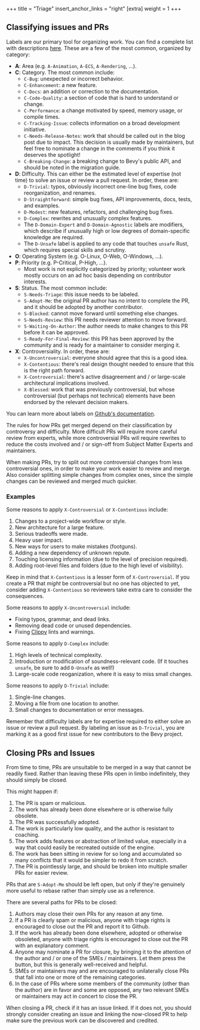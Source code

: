 +++
title = "Triage"
insert_anchor_links = "right"
[extra]
weight = 1
+++

<!-- TODO: Introduction -->

## Classifying issues and PRs

Labels are our primary tool for organizing work. You can find a complete list with descriptions [here](https://github.com/bevyengine/bevy/labels). These are a few of the most common, organized by category:

- **A**: Area (e.g. `A-Animation`, `A-ECS`, `A-Rendering`, ...).
- **C**: Category. The most common include:
    - `C-Bug`: unexpected or incorrect behavior.
    - `C-Enhancement`: a new feature.
    - `C-Docs`: an addition or correction to the documentation.
    - `C-Code-Quality`: a section of code that is hard to understand or change.
    - `C-Performance`: a change motivated by speed, memory usage, or compile times.
    - `C-Tracking-Issue`: collects information on a broad development initiative.
    - `C-Needs-Release-Notes`: work that should be called out in the blog post due to impact. This decision is usually made by maintainers, but feel free to nominate a change in the comments if you think it deserves the spotlight!
    - `C-Breaking-Change`: a breaking change to Bevy's public API, and should be noted in the migration guide.
- **D**: Difficulty. This can either be the estimated level of expertise (not time) to solve an issue or review a pull request. In order, these are:
    - `D-Trivial`: typos, obviously incorrect one-line bug fixes, code reorganization, and renames.
    - `D-Straightforward`: simple bug fixes, API improvements, docs, tests, and examples.
    - `D-Modest`: new features, refactors, and challenging bug fixes.
    - `D-Complex`: rewrites and unusually complex features.
    - The `D-Domain-Expert` and `D-Domain-Agnostic` labels are modifiers, which describe if unusually high or low degrees of domain-specific knowledge are required.
    - The `D-Unsafe` label is applied to any code that touches `unsafe` Rust, which requires special skills and scrutiny.
- **O**: Operating System (e.g. O-Linux, O-Web, O-Windows, ...).
- **P**: Priority (e.g. P-Critical, P-High, ...).
    - Most work is not explicitly categorized by priority; volunteer work mostly occurs on an ad hoc basis depending on contributor interests.
- **S**: Status. The most common include:
    - `S-Needs-Triage`: this issue needs to be labeled.
    - `S-Adopt-Me`: the original PR author has no intent to complete the PR, and it should be adopted by another contributor.
    - `S-Blocked`: cannot move forward until something else changes.
    - `S-Needs-Review`: this PR needs reviewer attention to move forward.
    - `S-Waiting-On-Author`: the author needs to make changes to this PR before it can be approved.
    - `S-Ready-For-Final-Review`: this PR has been approved by the community and is ready for a maintainer to consider merging it.
- **X**: Controversiality. In order, these are: 
    - `X-Uncontroversial`: everyone should agree that this is a good idea.
    - `X-Contentious`: there's real design thought needed to ensure that this is the right path forward.
    - `X-Controversial`: there's active disagreement and / or large-scale architectural implications involved.
    - `X-Blessed`: work that was previously controversial, but whose controversial (but perhaps not technical) elements have been endorsed by the relevant decision makers.

You can learn more about labels on [Github's documentation](https://docs.github.com/en/issues/using-labels-and-milestones-to-track-work/managing-labels).

The rules for how PRs get merged depend on their classification by controversy and difficulty. More difficult PRs will require more careful review from experts, while more controversial PRs will require rewrites to reduce the costs involved and / or sign-off from Subject Matter Experts and maintainers.

When making PRs, try to split out more controversial changes from less controversial ones, in order to make your work easier to review and merge. Also consider splitting simple changes from complex ones, since the simple changes can be reviewed and merged much quicker.

### Examples

Some reasons to apply `X-Controversial` or `X-Contentious` include:

1. Changes to a project-wide workflow or style.
2. New architecture for a large feature.
3. Serious tradeoffs were made.
4. Heavy user impact.
5. New ways for users to make mistakes (footguns).
6. Adding a new dependency of unknown repute.
7. Touching licensing information (due to the level of precision required).
8. Adding root-level files and folders (due to the high level of visibility).

Keep in mind that `X-Contentious` is a lesser form of `X-Controversial`. If you create a PR that _might_ be controversial but no one has objected to yet, consider adding `X-Contentious` so reviewers take extra care to consider the consequences.

Some reasons to apply `X-Uncontroversial` include:

- Fixing typos, grammar, and dead links.
- Removing dead code or unused dependencies.
- Fixing [Clippy] lints and warnings.

[Clippy]: https://doc.rust-lang.org/clippy/

Some reasons to apply `D-Complex` include:

1. High levels of technical complexity.
2. Introduction or modification of soundness-relevant code. (If it touches `unsafe`, be sure to add `D-Unsafe` as well!)
3. Large-scale code reoganization, where it is easy to miss small changes.

Some reasons to apply `D-Trivial` include:

1. Single-line changes.
2. Moving a file from one location to another.
3. Small changes to documentation or error messages.

Remember that difficulty labels are for expertise required to either solve an issue or review a pull request. By labeling an issue as `D-Trivial`, you are marking it as a good first issue for new contributors to the Bevy project.

## Closing PRs and Issues

From time to time, PRs are unsuitable to be merged in a way that cannot be readily fixed. Rather than leaving these PRs open in limbo indefinitely, they should simply be closed.

This might happen if:

1. The PR is spam or malicious.
2. The work has already been done elsewhere or is otherwise fully obsolete.
3. The PR was successfully adopted.
4. The work is particularly low quality, and the author is resistant to coaching.
5. The work adds features or abstraction of limited value, especially in a way that could easily be recreated outside of the engine.
6. The work has been sitting in review for so long and accumulated so many conflicts that it would be simpler to redo it from scratch.
7. The PR is pointlessly large, and should be broken into multiple smaller PRs for easier review.

PRs that are `S-Adopt-Me` should be left open, but only if they're genuinely more useful to rebase rather than simply use as a reference.

There are several paths for PRs to be closed:

1. Authors may close their own PRs for any reason at any time.
2. If a PR is clearly spam or malicious, anyone with triage rights is encouraged to close out the PR and report it to Github.
3. If the work has already been done elsewhere, adopted or otherwise obsoleted, anyone with triage rights is encouraged to close out the PR with an explanatory comment.
4. Anyone may nominate a PR for closure, by bringing it to the attention of the author and / or one of the SMEs / maintainers. Let them press the button, but this is generally well-received and helpful.
5. SMEs or maintainers may and are encouraged to unilaterally close PRs that fall into one or more of the remaining categories.
6. In the case of PRs where some members of the community (other than the author) are in favor and some are opposed, any two relevant SMEs or maintainers may act in concert to close the PR.

When closing a PR, check if it has an issue linked. If it does not, you should strongly consider creating an issue and linking the now-closed PR to help make sure the previous work can be discovered and credited.
